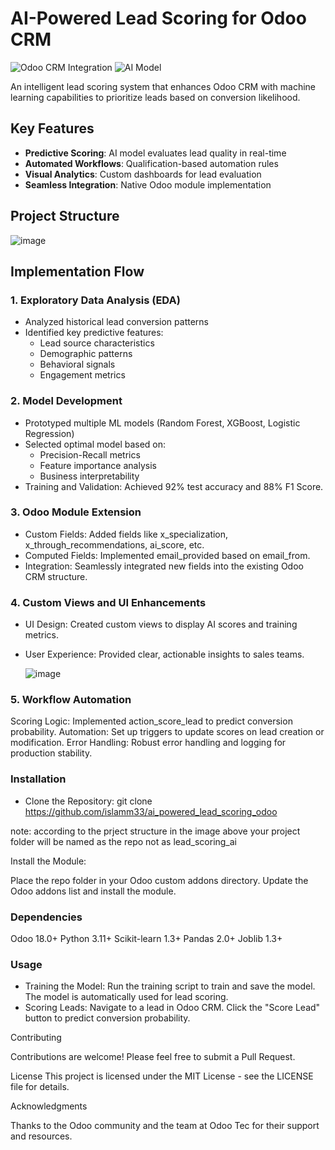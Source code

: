 # AI-Powered Lead Scoring for Odoo CRM

![Odoo CRM Integration](https://img.shields.io/badge/Odoo%20Version-18.0-success) 
![AI Model](https://img.shields.io/badge/AI%20Framework-Scikit--learn-blue)

An intelligent lead scoring system that enhances Odoo CRM with machine learning capabilities to prioritize leads based on conversion likelihood.

## Key Features
- **Predictive Scoring**: AI model evaluates lead quality in real-time
- **Automated Workflows**: Qualification-based automation rules
- **Visual Analytics**: Custom dashboards for lead evaluation
- **Seamless Integration**: Native Odoo module implementation

## Project Structure
![image](https://github.com/user-attachments/assets/9725673f-801f-4d97-97c6-5059a9535847)


## Implementation Flow

### 1. Exploratory Data Analysis (EDA)
- Analyzed historical lead conversion patterns
- Identified key predictive features:
  - Lead source characteristics
  - Demographic patterns
  - Behavioral signals
  - Engagement metrics

### 2. Model Development
- Prototyped multiple ML models (Random Forest, XGBoost, Logistic Regression)
- Selected optimal model based on:
  - Precision-Recall metrics
  - Feature importance analysis
  - Business interpretability
- Training and Validation: Achieved 92% test accuracy and 88% F1 Score.

  
### 3. Odoo Module Extension
- Custom Fields: Added fields like x_specialization, x_through_recommendations, ai_score, etc.
- Computed Fields: Implemented email_provided based on email_from.
- Integration: Seamlessly integrated new fields into the existing Odoo CRM structure.
### 4. Custom Views and UI Enhancements
- UI Design: Created custom views to display AI scores and training metrics.
- User Experience: Provided clear, actionable insights to sales teams.

  ![image](https://github.com/user-attachments/assets/06a18fa9-ef8a-42a2-a4d8-4447e50d5fc1)


### 5. Workflow Automation
Scoring Logic: Implemented action_score_lead to predict conversion probability.
Automation: Set up triggers to update scores on lead creation or modification.
Error Handling: Robust error handling and logging for production stability.


### Installation
- Clone the Repository:
git clone https://github.com/islamm33/ai_powered_lead_scoring_odoo

note: according to the prject structure in the image above your project folder will be named as the repo not as lead_scoring_ai 

Install the Module: 

Place the repo folder in your Odoo custom addons directory.
Update the Odoo addons list and install the module.

### Dependencies 

Odoo 18.0+
Python 3.11+
Scikit-learn 1.3+
Pandas 2.0+
Joblib 1.3+

### Usage
- Training the Model: Run the training script to train and save the model.
The model is automatically used for lead scoring.
- Scoring Leads: Navigate to a lead in Odoo CRM.
Click the "Score Lead" button to predict conversion probability.

Contributing

Contributions are welcome! Please feel free to submit a Pull Request.

License
This project is licensed under the MIT License - see the LICENSE file for details.

Acknowledgments

Thanks to the Odoo community and the team at Odoo Tec for their support and resources.


